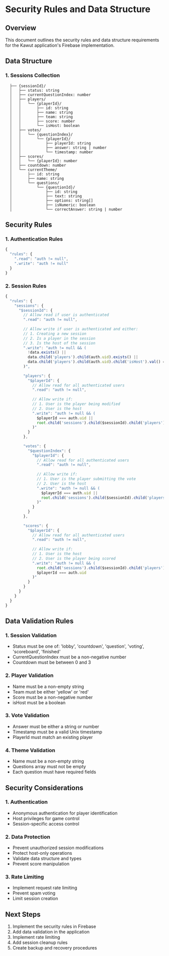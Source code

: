# Security Rules and Data Structure

## Overview
This document outlines the security rules and data structure requirements for the Kawut application's Firebase implementation.

## Data Structure

### 1. Sessions Collection
```sessions/
  ├── {sessionId}/
  │   ├── status: string
  │   ├── currentQuestionIndex: number
  │   ├── players/
  │   │   └── {playerId}/
  │   │       ├── id: string
  │   │       ├── name: string
  │   │       ├── team: string
  │   │       ├── score: number
  │   │       └── isHost: boolean
  │   ├── votes/
  │   │   └── {questionIndex}/
  │   │       └── {playerId}/
  │   │           ├── playerId: string
  │   │           ├── answer: string | number
  │   │           └── timestamp: number
  │   ├── scores/
  │   │   └── {playerId}: number
  │   ├── countdown: number
  │   └── currentTheme/
  │       ├── id: string
  │       ├── name: string
  │       └── questions/
  │           └── {questionId}/
  │               ├── id: string
  │               ├── text: string
  │               ├── options: string[]
  │               ├── isNumeric: boolean
  │               └── correctAnswer: string | number
```

## Security Rules

### 1. Authentication Rules
```javascript
{
  "rules": {
    ".read": "auth != null",
    ".write": "auth != null"
  }
}
```

### 2. Session Rules
```javascript
{
  "rules": {
    "sessions": {
      "$sessionId": {
        // Allow read if user is authenticated
        ".read": "auth != null",
        
        // Allow write if user is authenticated and either:
        // 1. Creating a new session
        // 2. Is a player in the session
        // 3. Is the host of the session
        ".write": "auth != null && (
          !data.exists() || 
          data.child('players').child(auth.uid).exists() ||
          data.child('players').child(auth.uid).child('isHost').val() === true
        )",
        
        "players": {
          "$playerId": {
            // Allow read for all authenticated users
            ".read": "auth != null",
            
            // Allow write if:
            // 1. User is the player being modified
            // 2. User is the host
            ".write": "auth != null && (
              $playerId === auth.uid ||
              root.child('sessions').child($sessionId).child('players').child(auth.uid).child('isHost').val() === true
            )"
          }
        },
        
        "votes": {
          "$questionIndex": {
            "$playerId": {
              // Allow read for all authenticated users
              ".read": "auth != null",
              
              // Allow write if:
              // 1. User is the player submitting the vote
              // 2. User is the host
              ".write": "auth != null && (
                $playerId === auth.uid ||
                root.child('sessions').child($sessionId).child('players').child(auth.uid).child('isHost').val() === true
              )"
            }
          }
        },
        
        "scores": {
          "$playerId": {
            // Allow read for all authenticated users
            ".read": "auth != null",
            
            // Allow write if:
            // 1. User is the host
            // 2. User is the player being scored
            ".write": "auth != null && (
              root.child('sessions').child($sessionId).child('players').child(auth.uid).child('isHost').val() === true ||
              $playerId === auth.uid
            )"
          }
        }
      }
    }
  }
}
```

## Data Validation Rules

### 1. Session Validation
- Status must be one of: 'lobby', 'countdown', 'question', 'voting', 'scoreboard', 'finished'
- CurrentQuestionIndex must be a non-negative number
- Countdown must be between 0 and 3

### 2. Player Validation
- Name must be a non-empty string
- Team must be either 'yellow' or 'red'
- Score must be a non-negative number
- isHost must be a boolean

### 3. Vote Validation
- Answer must be either a string or number
- Timestamp must be a valid Unix timestamp
- PlayerId must match an existing player

### 4. Theme Validation
- Name must be a non-empty string
- Questions array must not be empty
- Each question must have required fields

## Security Considerations

### 1. Authentication
- Anonymous authentication for player identification
- Host privileges for game control
- Session-specific access control

### 2. Data Protection
- Prevent unauthorized session modifications
- Protect host-only operations
- Validate data structure and types
- Prevent score manipulation

### 3. Rate Limiting
- Implement request rate limiting
- Prevent spam voting
- Limit session creation

## Next Steps
1. Implement the security rules in Firebase
2. Add data validation in the application
3. Implement rate limiting
4. Add session cleanup rules
5. Create backup and recovery procedures 